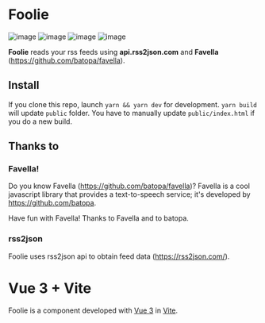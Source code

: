 # Foolie

![image](https://img.shields.io/badge/Favella-38B2AC?style=for-the-badge&logo=favella&logoColor=white)
![image](https://img.shields.io/badge/Rsstojson-B2AC38?style=for-the-badge&logo=rss2json&logoColor=white)
![image](https://img.shields.io/badge/Vite-B73BFE?style=for-the-badge&logo=vite&logoColor=FFD62E)
![image](https://img.shields.io/badge/Vue.js-35495E?style=for-the-badge&logo=vuedotjs&logoColor=4FC08D)

**Foolie** reads your rss feeds using **api.rss2json.com** and **Favella** (https://github.com/batopa/favella).

## Install
If you clone this repo, launch `yarn && yarn dev` for development.
`yarn build` will update `public` folder. You have to manually update `public/index.html` if you do a new build.

## Thanks to 

### Favella!

Do you know Favella (https://github.com/batopa/favella)?
Favella is a cool javascript library that provides a text-to-speech service; it's developed by https://github.com/batopa.

Have fun with Favella!
Thanks to Favella and to batopa.

### rss2json

Foolie uses rss2json api to obtain feed data (https://rss2json.com/).

# Vue 3 + Vite

Foolie is a component developed with [Vue 3](https://v3.vuejs.org/) in [Vite](https://vitejs.dev/).
